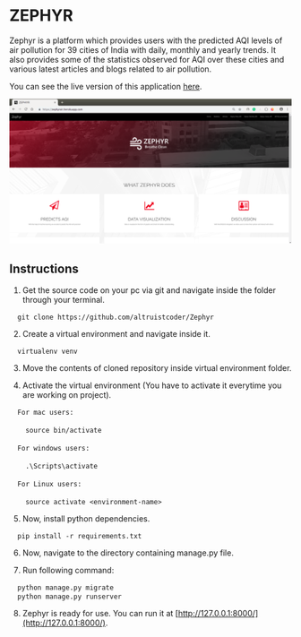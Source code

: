 # ZEPHYR

Zephyr is a platform which provides users with the predicted AQI levels of air pollution for 39 cities of India with daily, monthly and yearly trends. It also provides some of the statistics observed for AQI over these cities and various latest articles and blogs related to air pollution.

You can see the live version of this application [here](https://zephyrair.herokuapp.com/).

![Picture Here](./Zephyr.png)

## Instructions

1. Get the source code on your pc via git and navigate inside the folder through your terminal.

```
  git clone https://github.com/altruistcoder/Zephyr
```
2. Create a virtual environment and navigate inside it.

```
  virtualenv venv
```
3. Move the contents of cloned repository inside virtual environment folder.

4. Activate the virtual environment (You have to activate it everytime you are working on project).

```
  For mac users:

    source bin/activate  

  For windows users:

    .\Scripts\activate

  For Linux users:

    source activate <environment-name>
```

5. Now, install python dependencies.

```
  pip install -r requirements.txt
```
6. Now, navigate to the directory containing manage.py file.

7. Run following command:

```
  python manage.py migrate
  python manage.py runserver
```
8. Zephyr is ready for use. You can run it at [http://127.0.0.1:8000/](http://127.0.0.1:8000/).
